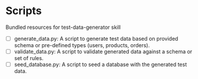 # Scripts

Bundled resources for test-data-generator skill

- [ ] generate_data.py: A script to generate test data based on provided schema or pre-defined types (users, products, orders).
- [ ] validate_data.py: A script to validate generated data against a schema or set of rules.
- [ ] seed_database.py: A script to seed a database with the generated test data.

